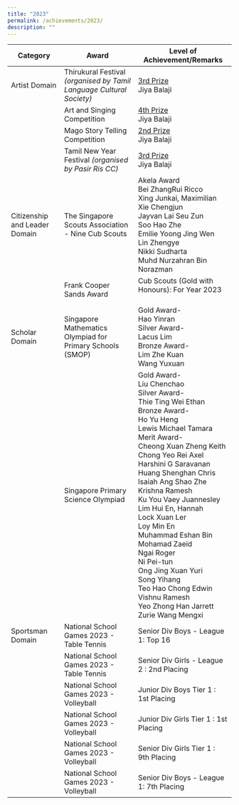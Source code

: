 ```yaml
---
title: "2023"
permalink: /achievements/2023/
description: ""
---
```

| Category | Award | Level of Achievement/Remarks |
|---|---|---|
| Artist Domain | Thirukural Festival *(organised by Tamil Language Cultural Society)* | <u>3rd Prize</u><br>Jiya Balaji<br>|
|   | Art and Singing Competition | <u>4th Prize</u><br>Jiya Balaji<br> |
| | Mago Story Telling Competition|<u>2nd Prize</u><br>Jiya Balaji <br> 
| |Tamil New Year Festival *(organised by Pasir Ris CC)* | <u>3rd Prize</u><br>Jiya Balaji<br>| <br>
| Citizenship and Leader Domain | The Singapore Scouts Association - Nine Cub Scouts | Akela Award <br>Bei ZhangRui Ricco <br> Xing Junkai, Maximilian <br> Xie Chengjun <br> Jayvan Lai Seu Zun <br> Soo Hao Zhe <br> Emilie Yoong Jing Wen <br> Lin Zhengye <br> Nikki Sudharta <br> Muhd Nurzahran Bin Norazman ||<br>
|  | Frank Cooper Sands Award | Cub Scouts (Gold with Honours): For Year 2023 <br><br>
| Scholar Domain | Singapore Mathematics Olympiad for Primary Schools (SMOP) | Gold Award-<br> Hao Yinran <br> Silver Award-<br> Lacus Lim <br>Bronze Award- <br> Lim Zhe Kuan <br> Wang Yuxuan <br>
|  | Singapore Primary Science Olympiad | Gold Award-<br>Liu Chenchao<br> Silver Award-<br>Thie Ting Wei Ethan<br>Bronze Award- <br>Ho Yu Heng<br>Lewis Michael Tamara<br>Merit Award-<br>Cheong Xuan Zheng Keith<br>Chong Yeo Rei Axel<br>Harshini G Saravanan<br>Huang Shenghan Chris<br>Isaiah Ang Shao Zhe<br>Krishna Ramesh<br>Ku You Vaey Juannesley<br>Lim Hui En, Hannah<br>Lock Xuan Ler<br>Loy Min En<br>Muhammad Eshan Bin Mohamad Zaeid<br>Ngai Roger<br>Ni Pei-tun<br>Ong Jing Xuan Yuri<br>Song Yihang<br>Teo Hao Chong Edwin<br>Vishnu Ramesh<br>Yeo Zhong Han Jarrett<br>Zurie Wang Mengxi<br>
| Sportsman Domain | National School Games 2023 - Table Tennis | Senior Div Boys - League 1: Top 16  ||<br>
|  | National School Games 2023 - Table Tennis | Senior Div Girls - League 2 : 2nd Placing  ||<br>
|  | National School Games 2023 - Volleyball | Junior Div Boys Tier 1 : 1st Placing  ||<br>
|  | National School Games 2023 - Volleyball | Junior Div Girls Tier 1 : 1st Placing  ||<br>
|  | National School Games 2023 - Volleyball | Senior Div Girls Tier 1 : 9th Placing  ||
|  | National School Games 2023 - Volleyball | Senior Div Boys - League 1: 7th Placing  |